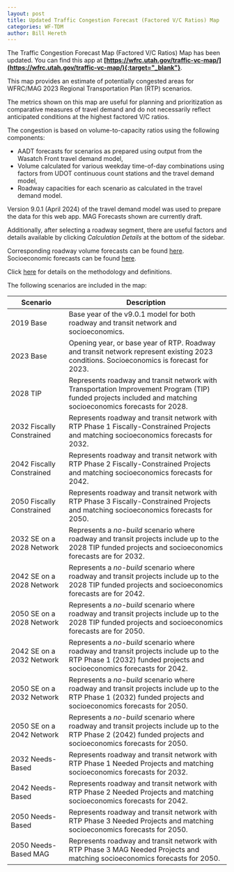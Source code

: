 ```yaml
---
layout: post
title: Updated Traffic Congestion Forecast (Factored V/C Ratios) Map
categories: WF-TDM
author: Bill Hereth
---
```


The Traffic Congestion Forecast Map (Factored V/C Ratios) Map has been updated. You can find this app at **[https://wfrc.utah.gov/traffic-vc-map/](https://wfrc.utah.gov/traffic-vc-map/){:target="_blank"}**.


This map provides an estimate of potentially congested areas for WFRC/MAG 2023 Regional Transportation Plan (RTP) scenarios.

The metrics shown on this map are useful for planning and prioritization as comparative measures of travel demand and do not necessarily reflect anticipated conditions at the highest factored V/C ratios.

The congestion is based on volume-to-capacity ratios using the following components:

- AADT forecasts for scenarios as prepared using output from the Wasatch Front travel demand model,
- Volume calculated for various weekday time-of-day combinations using factors from UDOT continuous count stations and the travel demand model,
- Roadway capacities for each scenario as calculated in the travel demand model.

Version 9.0.1 (April 2024) of the travel demand model was used to prepare the data for this web app. MAG Forecasts shown are currently draft.

Additionally, after selecting a roadway segment, there are useful factors and details available by clicking *Calculation Details* at the bottom of the sidebar.

Corresponding roadway volume forecasts can be found [here](https://unifiedplan.org/traffic-volume-map/). Socioeconomic forecasts can be found [here](https://unifiedplan.org/utah-household-job-forecast-map/).

Click [here](https://docs.google.com/document/d/1tjFTe8QQNCKHnYoWfpLcwK1yqa1JXyohk-k6smRVRfQ) for details on the methodology and definitions.

The following scenarios are included in the map:

| Scenario                  | Description                                                                                                                                                     |
|---------------------------|-----------------------------------------------------------------------------------------------------------------------------------------------------------------|
| 2019 Base                 | Base year of the v9.0.1 model for both roadway and transit network and socioeconomics.                                                                           |
| 2023 Base                 | Opening year, or base year of RTP. Roadway and transit network represent existing 2023 conditions. Socioeconomics is forecast for 2023.                                          |
| 2028 TIP                  | Represents roadway and transit network with Transportation Improvement Program (TIP) funded projects included and matching socioeconomics forecasts for 2028.         |
| 2032 Fiscally Constrained | Represents roadway and transit network with RTP Phase 1 Fiscally-Constrained Projects and matching socioeconomics forecasts for 2032.                                           |
| 2042 Fiscally Constrained | Represents roadway and transit network with RTP Phase 2 Fiscally-Constrained Projects and matching socioeconomics forecasts for 2042.                                           |
| 2050 Fiscally Constrained | Represents roadway and transit network with RTP Phase 3 Fiscally-Constrained Projects and matching socioeconomics forecasts for 2050.                                           |
| 2032 SE on a 2028 Network | Represents a *no-build* scenario where roadway and transit projects include up to the 2028 TIP funded projects and socioeconomics forecasts are for 2032.       |
| 2042 SE on a 2028 Network | Represents a *no-build* scenario where roadway and transit projects include up to the 2028 TIP funded projects and socioeconomics forecasts are for 2042.       |
| 2050 SE on a 2028 Network | Represents a *no-build* scenario where roadway and transit projects include up to the 2028 TIP funded projects and socioeconomics forecasts are for 2050.       |
| 2042 SE on a 2032 Network | Represents a *no-build* scenario where roadway and transit projects include up to the RTP Phase 1 (2032) funded projects and socioeconomics forecasts for 2042. |
| 2050 SE on a 2032 Network | Represents a *no-build* scenario where roadway and transit projects include up to the RTP Phase 1 (2032) funded projects and socioeconomics forecasts for 2050. |
| 2050 SE on a 2042 Network | Represents a *no-build* scenario where roadway and transit projects include up to the RTP Phase 2 (2042) funded projects and socioeconomics forecasts for 2050. |
| 2032 Needs-Based | Represents roadway and transit network with RTP Phase 1 Needed Projects and matching socioeconomics forecasts for 2032.                                           |
| 2042 Needs-Based | Represents roadway and transit network with RTP Phase 2 Needed Projects and matching socioeconomics forecasts for 2042.                                           |
| 2050 Needs-Based | Represents roadway and transit network with RTP Phase 3 Needed Projects and matching socioeconomics forecasts for 2050.                                           |
| 2050 Needs-Based MAG | Represents roadway and transit network with RTP Phase 3 MAG Needed Projects and matching socioeconomics forecasts for 2050.                                           |